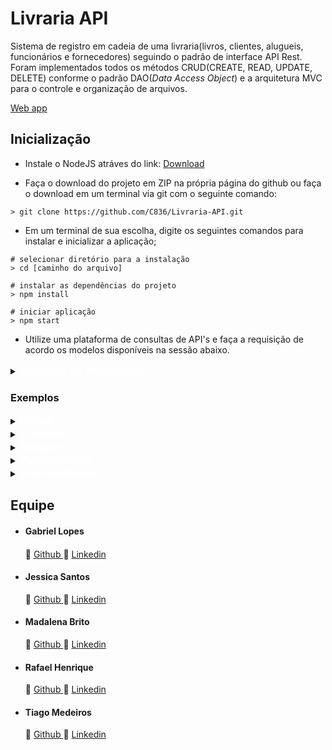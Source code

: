 <h1>Livraria API</h1>
Sistema de registro em cadeia de uma livraria(livros, clientes, alugueis, funcionários e fornecedores) seguindo o padrão de interface API Rest. Foram implementados todos os métodos CRUD(CREATE, READ, UPDATE, DELETE) conforme o padrão DAO(<i>Data Access Object</i>) e a arquitetura MVC para o controle e organização de arquivos. 

</p>
<a href="https://livraria-apirest.herokuapp.com/">Web app</a>

<h2>Inicialização</h2>

- Instale o NodeJS atráves do link:
<a href="https://nodejs.org/en/download/" target="_blank">Download</a>
</p>

- Faça o download do projeto em ZIP na própria página do github ou faça o download em um terminal via git  com o seguinte comando:

```git
> git clone https://github.com/C836/Livraria-API.git
```

 - Em um terminal de sua escolha, digite os seguintes comandos para instalar e inicializar a aplicação;
</p>

```git
# selecionar diretório para a instalação
> cd [caminho do arquivo]
⠀
# instalar as dependências do projeto
> npm install
⠀
# iniciar aplicação
> npm start
```
</p>

- Utilize uma plataforma de consultas de API's e faça a requisição de acordo os modelos disponíveis na sessão abaixo.
</code></pre>

</p>

<details>
<summary>
<span style=color:white;font-size:18px;><b>Modelos de requisição</b></span>

</summary>
</P>
<h5>Livros</h5>

```json
{
    "isbn": "8535930043",
    "titulo": "Guerra e Paz",
    "autor": "Liev Tolstoi",
    "lingua": "Pt-br",
    "editora": "Companhia das Letras",
    "paginas": 1544,
    "publicacao": "21/11/2017",
    "preco": "137,90",
    "genero": "Ficção Literária",
    "quantidade": 300
}
```
</p>
<h5>Clientes</h5>

```json
{
    "nome": "André",
    "sobrenome": "Silva",
    "cpf": 31673948030,
    "email": "AndréBac4no9@gmail.com",
    "telefone": 9836447972
}
```
</p>
<h5>Alugueis</h5>

```json
{
    "livro": "Guerra e Paz",
    "nome": "André Silva",
    "data_de_aluguel":"01/01/2022",
    "forma_de_pagamento": "cartão de crédito",
    "data_de_entrega": "25/01/2022",
}
```
</p>
<h5>Funcionarios</h5>

```json
{
    "nome": "Lucas",
    "sobrenome": "Silva",
    "data_de_nascimento": "27/06/2000",
    "data_de_admissao": "23/04/2020",
    "telefone": 9836447972,
    "email": "lucasBac4no9@gmail.com",
    "funcao": "Auxiliar Administrativo"
    
}
```
</p>
<h5>Fornecedores</h5>

```json
{
    "nome": "Carlos Francisco",
    "cnpj": "02.234.456/0001-89",
    "endereco":"Rua Jacaré, 345, Vila Velha - BH/MG",
    "contaBancaria":"Ag: 1234, Cc:12345-7"
}
```
</details>

<h3>Exemplos</h3>

<!-- LIVROS--->

<details>
<summary>
<span style=font-size:18px;color:white;>
    <b>Livros</b>
</span>
</summary>

<ul>
<li><p>Listar todos os livros: <b>http://localhost:3000/livros</b></p>
<details>
<summary>Modelo JSON</summary>
<pre><code>
{
    "livros": [
                {
            "id": 1,
	        "isbn": "8535930043",
            "titulo": "Guerra e Paz",
            "autor": "Liev Tolstoi",
            "lingua": Pt-br
            "editora": "Companhia das Letras",
            "paginas": 1544,
            "publicacao": "21/11/2017",
            "preco": "137,90",
            "genero": "Ficção Literária"
            "quantidade": 300
        },

 	{
            "id": 2,
	        "isbn": "8575226932",
            "titulo": "Estruturas de Dados e Algoritmos com JavaScript: Escreva um Código JavaScript Complexo e Eficaz Usando a Mais Recente ECMAScript",
            "autor": "Loiane Groner",
            "lingua": Pt-br
            "editora": "Novatec Editora ",
            "paginas": 408,
            "publicacao": "11/03/2019",
            "preco": "64,94",
            "genero": "Programação de Computadores"
            "quantidade": 12
        },

    {
            "id": 3,
	        "isbn": "8575225405",
            "titulo": "Aprendendo Node: Usando JavaScript no Servidor",
            "autor": "Shelley Powers",
            "lingua": Pt-br
            "editora": "Novatec Editora ",
            "paginas": 312,
            "publicacao": "24/01/2017",
            "preco": "70,99",
            "genero": "Programação de Computadores"
            "quantidade": 29
        },
    ]
}
</code></pre>
</details>


|id|isbn|titulo|autor|lingua|editora|paginas|publicacao|preco|genero|quantidade|
|---|---|---|---|---|---|---|---|---|---|---|
1|8535930043|Guerra e Paz|Liev Tolstoi|Pt-br|Companhia das Letras|1544|21/11/2017|137,90|Ficção Literária|300
2|8575226932|Estruturas de Dados e Algoritmos com JavaScript: Escreva um Código JavaScript Complexo e Eficaz Usando a Mais Recente|Loiane Groner|Pt-br|Novatec Editora|408|11/03/2019|64,90|Programação de Computadores|12
3|8575226932|Aprendendo Node: Usando JavaScript no Servidor|Shelley Powers|Pt-br|Novatec Editora|312|24/01/2017|70,99|Programação de Computadores|29

</li>

---

<li><p>Listar livros por ID: <b>http://localhost:3000/livros/id/2</b></p>
<details>
<summary>Modelo JSON</summary>
<pre><code>
{
    "livros": [
        {
           "id": 2,
	        "isbn": "8575226932",
            "titulo": "Estruturas de Dados e Algoritmos com JavaScript: Escreva um Código JavaScript Complexo e Eficaz Usando a Mais Recente ECMAScript",
            "autor": "Loiane Groner",
            "lingua": Pt-br
            "editora": "Novatec Editora ",
            "paginas": 408,
            "publicacao": "11/03/2019",
            "preco": "64,94",
            "genero": "Programação de Computadores"
            "quantidade": 12
        }
    ]
}
</pre></code>
</details>

|id|isbn|titulo|autor|lingua|editora|paginas|publicacao|preco|genero|quantidade|
|---|---|---|---|---|---|---|---|---|---|---|
2|8575226932|Estruturas de Dados e Algoritmos com JavaScript: Escreva um Código JavaScript Xomplexo e Eficaz Usando a Mais Recente|Loiane Groner|Pt-br|Novatec Editora|408|11/03/2019|64,90|Programação de Computadores|12
</li>

---

<li>
<p>Inserir livros: <b>http://localhost:3000/livros/add</b></p>
<details>
<summary>Modelo JSON</summary>
<pre><code>
{
            "id": 4,
	        "isbn": "978-1449341398",
            "titulo": "Heroku: Up and Running: Effortless Application Deployment and Scaling",
            "autor": "Neil Middleton & Richard Schneeman",
            "lingua": Eng
            "editora": "O'Reilly Media",
            "paginas": 125,
            "publicacao": "07/11/2013",
            "preco": "42,24",
            "genero": "Programação de Computadores"
            "quantidade": 4
}
</code></pre>
</details>

|id|isbn|titulo|autor|lingua|editora|paginas|publicacao|preco|genero|quantidade|
|---|---|---|---|---|---|---|---|---|---|---|
4|978-1449341398|Heroku: Up and Running: Effortless Application Deployment and Scaling|Neil Middleton & Richard Schneeman|Eng|O'Reilly Media|125|07/11/2013|42,24|Programação de Computadores|4


> Livro "Heroku: Up and Running: Effortless Application Deployment and Scaling" adicionado com sucesso.

</li>

---

<li>
<p>Apagar livros por id: <b>http://localhost:3000/livros/delete/2</b></p>

|id|isbn|titulo|autor|lingua|editora|paginas|publicacao|preco|genero|quantidade|
|---|---|---|---|---|---|---|---|---|---|---|
|<del>2|<del>8575226932|<del>Estruturas de Dados e Algoritmos com  JavaScript: Escreva um Código JavaScript Complexo e Eficaz Usando a Mais Recente ECMAScript|<del>Loiane Groner|<del>Pt-br|<del>Novatec Editora|<del>408|<del>11/03/2019|<del>64,90|<del>Programação de Computadores|<del>12

> "Id "2" removido do banco de dados."

</li>

---

<li>
<p>Atualizar livro por id: <b>http://localhost:3000/livros/update/1</b></p>
<details>
<pre><code>
{
    "autor": "Tolstoi",
    "preco": "100",
}
</code></pre>
<summary>Modelo JSON</summary>
</details>

|id|isbn|titulo|autor|lingua|editora|paginas|publicacao|preco|genero|quantidade|
|---|---|---|---|---|---|---|---|---|---|---|
1|8535930043|Guerra e Paz|Tolstoi|Pt-br|Companhia das Letras|1544|21/11/2017|100|Ficção Literária|300
> Id "1" atualizado.
</li>
</details>

<!-- CLIENTES--->
<details>
<summary>
<span style=font-size:18px;color:white;>
    <b>Clientes</b>
</span>
</summary>

<ul>
<li><p>Listar todos os clientes: <b>http://localhost:3000/clientes</b></p>
<details>
<summary>Modelo JSON</summary>
<pre><code>
{
    "clientes": [
        {
            "id": 1,
            "nome": "André",
            "sobrenome": "Silva",
            "cpf": 31673948030
            "email": "AndréBac4no9@gmail.com",
            "telefone": 9836447972
        },
        {
            "id": 2,
            "nome": "João",
            "sobrenome": "Carlos",
            "cpf": 32648918086
            "email": "Joao99Carlos99@gmail.com",
            "telefone": 6627644471
        },
        {
            "id": 3,
            "nome": "Maria",
            "sobrenome": "Brito",
            "cpf": 09325858096
            "email": "mariaaAAA20@gmail.com",
            "telefone": 6698645272
        }
    ]
}
</code></pre>
</details>

|id|nome|sobrenome|cpf|email|telefone|
|---|---|---|---|---|---|
|1|André|Silva|31673948030|AndréBac4no9@gmail<span>.com</span>|9836447972
|2|João|Carlos|32648918086|Joao99Carlos99@gmail<span>.com</span>|6627644471
|3|Maria|Brito|09325858096|mariaaAAA20@gmail<span>.com</span>|6698645272

</li>

---

<li><p>Listar cliente por ID: <b>http://localhost:3000/clientes/id/2</b></p>
<details>
<summary>Modelo JSON</summary>
<pre><code>
{
    "clientes": [
        {
            "id": 2,
            "nome": "João",
            "sobrenome": "Carlos",
            "cpf": 32648918086
            "email": "Joao99Carlos99@gmail.com",
            "telefone": 6627644471
        }
    ]
}
</pre></code>
</details>

|id|nome|sobrenome|cpf|email|telefone|
|---|---|---|---|---|---|
|2|João|Carlos|32648918086|Joao99Carlos99@gmail<span>.com</span>|6627644471

</li>

---

<li>
<p>Inserir cliente: <b>http://localhost:3000/clientes/add</b></p>
<details>
<summary>Modelo JSON</summary>
<pre><code>
{
    "nome": "Lucas",
    "sobrenome": "Almeida",
    "cpf": 41320808034
    "email": "profLucasAl@gmail.com",
    "telefone": 8327378874
}
</code></pre>
</details>

|id|nome|sobrenome|cpf|email|telefone|
|---|---|---|---|---|---|
|4|Lucas|Almeida|41320808034|profLucasAl@gmail<span>.com</span>|8327378874


> Cliente "Lucas Almeida" adicionado com sucesso.

</li>

---

<li>
<p>Apagar cliente por id: <b>http://localhost:3000/clientes/delete/2</b></p>

|id|nome|sobrenome|cpf|email|telefone|
|---|---|---|---|---|---|
|<del>2|<del>João|<del>Carlos|<del>32648918086|<del>Joao99Carlos99@gmail<span>.com</span>|<del>6627644471

> "Id "2" removido do banco de dados."

</li>

---

<li>
<p>Atualizar usuário por id: <b>http://localhost:3000/clientes/update/1</b></p>
<details>
<pre><code>
{
    "sobrenome": "Silveira",
    "email": "AndréSilveira@gmail.com",
}
</code></pre>
<summary>Modelo JSON</summary>
</details>

|id|nome|sobrenome|cpf|email|telefone|
|---|---|---|---|---|---|
|1|André|<b>Silveira</b>|31673948030|<b>AndréSilveira@gmail<span>.com</span></b>|9836447972

> Id "1" atualizado.
</li>
</details>

<!-- ALUGUEL--->
<details>
<summary>
<span style=font-size:18px;color:white;>
    <b>Aluguel</b>
</span>
</summary>

<ul>
<li><p>Listar todos os alugueis: <b>http://localhost:8000/aluguel</b></p>
<details>
<summary>Modelo JSON</summary>
<pre><code>
{
    "aluguel": [
        {
            "id": 1,
            "livro": "Guerra e Paz",
            "nome": "André",
            "data de aluguel":01/01/2022,
            "forma de pagamento": "cartão de crédito",
            "data de entrega": 25/01/2022,
        },
        {
            "id": 2,
            "livro": "Estruturas de Dados e Algoritmos com JavaScript: Escreva um Código JavaScript Complexo e Eficaz Usando a Mais Recente ECMAScript",
            "nome": "João",
            "data de aluguel": 01/02/2022,
            "forma de pagamento": "dinheiro",
            "data de entrega": 25/02/2022,
        },
        {
            "id": 3,
            "livro": "Aprendendo Node: Usando JavaScript no Servidor",
            "nome": "Maria",
            "data de aluguel": 01/03/2022,
            "forma de pagamento": "cartão de crédito",
            "data de entrega": 25/03/2022,
        }
    ]
}
</code></pre>
</details>

|id|livro|nome|data de aluguel|forma de pagamento|data de entrega|
|---|---|---|---|---|---|
|1|Guerra e Paz|André|01/01/2022|cartão de crédito|25/01/2022
|2|Estruturas de Dados e Algoritmos com JavaScript: Escreva um Código JavaScript Complexo e Eficaz Usando a Mais Recente ECMAScript|João|01/02/2022|dinheiro|25/02/2022
|3|Aprendendo Node: Usando JavaScript no Servidor|Maria|01/03/2022|cartão de crédito|25/03/2022

</li>

---

<li><p>Listar alugueis por ID: <b>http://localhost:8000/aluguel/id/2</b></p>
<details>
<summary>Modelo JSON</summary>
<pre><code>
{
    "aluguel": [
        {
            "id": 2,
            "livro": "Estruturas de Dados e Algoritmos com JavaScript: Escreva um Código JavaScript Complexo e Eficaz Usando a Mais Recente ECMAScript",
            "nome": "João",
            "data de aluguel": 01/02/2022,
            "forma de pagamento": "dinheiro",
            "data de entrega": 25/02/2022,
        }
    ]
}
</pre></code>
</details>

|id|livro|nome|data de aluguel|forma de pagamento|data de entrega|
|---|---|---|---|---|---|
|2|Estruturas de Dados e Algoritmos com JavaScript: Escreva um Código JavaScript Complexo e Eficaz Usando a Mais Recente ECMAScript|João|01/02/2022|dinheiro|25/02/2022

</li>

---

<li>
<p>Inserir aluguel: <b>http://localhost:8000/aluguel/add</b></p>
<details>
<summary>Modelo JSON</summary>
<pre><code>
{
            "id": 4,
            "livro": "Heroku: Up and Running: Effortless Application Deployment and Scaling",
            "nome": "Lucas",
            "data de aluguel": 01/04/2022,
            "forma de pagamento": "dinheiro",
            "data de entrega": 25/04/2022,
}
</code></pre>
</details>

|id|livro|nome|data de aluguel|forma de pagamento|data de entrega|
|---|---|---|---|---|---|
|4|Heroku: Up and Running: Effortless Application Deployment and Scaling|Lucas|01/04/2022|dinheiro|25/04/2022


> Aluguel de "Lucas" adicionado com sucesso.

</li>

---

<li>
<p>Apagar cliente por id: <b>http://localhost:8000/aluguel/delete/2</b></p>

|id|livro|nome|data de aluguel|forma de pagamento|data de entrega|
|---|---|---|---|---|---|
|<del>2|<del>Estruturas de Dados e Algoritmos com JavaScript: Escreva um Código JavaScript Complexo e Eficaz Usando a Mais Recente ECMAScript|<del>João|<del>01/02/2022|<del>dinheiro|<del>25/02/2022

> "Id "2" removido do banco de dados."

</li>

---

<li>
<p>Atualizar usuário por id: <b>http://localhost:8000/aluguel/update/1</b></p>
<details>
<pre><code>
{
    "nome": "Ivan",
    "livro": "Teoria da Moeda",
}
</code></pre>
<summary>Modelo JSON</summary>
</details>

|id|livro|nome|data de aluguel|forma de pagamento|data de entrega|
|---|---|---|---|---|---|
|1|Guerra e Paz|<b>André Henrique</b>|01/01/2022|<b>cartão de débito</b>|25/01/2022

> Id "1" atualizado.
</li>
</details>

<details>
<summary>
<span style=font-size:18px;color:white>
    <b>Funcionários</b>
</span>
</summary>
<ul>
<li><p>Listar todos os funcionarios: <b>http://localhost:3000/funcionarios</b></p>
<details>
<summary>Modelo JSON</summary>
<pre><code>
{
    "Funcionarios": [
        {
            "id": 1,
            "nome": "Lucas",
            "sobrenome": "Silva",
            "data_de_nascimento": 27/06/2000,
            "data_de_admissao": 23/04/2020,
            "telefone": 9836447972,
            "email": "lucasBac4no9@gmail.com",
            "funcao": "Auxiliar Administrativo"
            
        }
        {
            "id": 2,
            "nome": "Fernanda",
            "sobrenome": "Oliveira",
            "data_de_nascimento": 04/04/1996,
            "data_de_admissao": 19/02/2018,
            "telefone": 996455432,
            "email": "fernanda_oliveira@gmail.com",
            "funcao": "Secretária"
        }
        {
            "id": 3,
            "nome": "Maria Luiza",
            "sobrenome": "Alcântara",
            "data_de_nascimento": 15/05/1980,
            "data_de_admissao": 19/03/2002,
            "telefone": 995478938,
            "email": "mariaLu1980@gmail.com",
            "funcao": "Gerente"
        }
    ]
}
</code></pre>
</details>

|id|nome|sobrenome|data_de_nascimento|data_de_admissao|telefone|email|funcao|
|---|---|---|---|---|---|---|---|
|1|Lucas|Silva|27/06/2000|23/04/2020|9836447972|lucasBac4no9@gmail<span>.com</span>|Auxiliar Administrativo
|2|Fernanda|Oliveira|04/04/1996|19/02/2018|996455432|fernanda_oliveira@<span>.com</span>|Secretária
|3|Maria Luiza|Alcântara|15/05/1980|19/03/2002|995478938|mariaLu1980@gmail<span>.com</span>|Gerente

</li>

---

<li><p>Listar funcionario por ID: <b>http://localhost:3000/funcionarios/id/2</b></p>
<details>
<summary>Modelo JSON</summary>
<pre><code>
{
    "Funcionario": [
        {
            "id": 2,
            "nome": "Fernanda",
            "sobrenome": "Oliveira",
            "data_de_nascimento": 04/04/1996,
            "data_de_admissao": 19/02/2018,
            "telefone": 996455432,
            "email": "fernanda_oliveira@gmail.com",
            "funcao": "Secretária"
        }
    ]
}
</pre></code>
</details>

|id|nome|sobrenome|data_de_nascimento|data_de_admissao|telefone|email|funcao|
|---|---|---|---|---|---|---|---|
|2|Fernanda|Oliveira|04/04/1996|19/02/2018|996455432|fernanda_oliveira@<span>.com</span>|Secretária

</li>

---

<li>
<p>Inserir funcionario: <b>http://localhost:3000/funcionarios/add</b></p>
<details>
<summary>Modelo JSON</summary>
<pre><code>
{
    "nome": "Maria Luiza",
    "sobrenome": "Alcântara",
    "data_de_nascimento": 15/05/1980,
    "data_de_admissao": 19/03/2002,
    "telefone": 995478938,
    "email": "mariaLu1980@gmail.com",
    "funcao": "Gerente"
}

</code></pre>
</details>

|id|nome|sobrenome|data_de_nascimento|data_de_admissao|telefone|email|funcao|
|---|---|---|---|---|---|---|---|
|3|Maria Luiza|Alcântara|15/05/1980|19/03/2002|995478938|mariaLu1980@gmail<span>.com</span>|Gerente

> Funcionario "Maria Luiza Alcântara" adicionado com sucesso.

</li>

---

<li>
<p>Apagar funcionario por id: <b>http://localhost:3000/funcionarios/delete/1</b></p>

|id|nome|sobrenome|data_de_nascimento|data_de_admissao|telefone|email|funcao|
|---|---|---|---|---|---|---|---|
|<del>1|<del>Lucas|<del>Silva|<del>27/06/2000|<del>23/04/2020|<del>9836447972|<del>lucasBac4no9@gmail<span>.com</span>|<del>Auxiliar Administrativo

> "Id "1" removido do banco de dados."

</li>

---

<li>
<p>Atualizar funcionario por id: <b>http://localhost:3000/funcionarios/update/1</b></p>
<details>
<summary>Modelo JSON</summary>
<pre><code>
{
    "sobrenome": "Silva",
    "email": "lucasSilva20@gmail.com",
}
</code></pre>
</details>

|id|nome|sobrenome|data_de_nascimento|data_de_admissao|telefone|email|funcao|
|---|---|---|---|---|---|---|---|
|1|Lucas|<b>Silva</b>|27/06/2000|23/04/2020|9836447972|<b>lucasSilva20@gmail<span>.com</span></b>|<b>Auxiliar Administrativo</b>

> Id "1" atualizado.
</li>
</details>

<details>
<summary>
<span style=font-size:18px;color:white>
    <b>Fornecedores</b>
</span>
</summary>
<ul>
<li><p>Listar todos os fornecedores: <b>http://localhost:3000/fornecedores</b></p>
<details>
<summary>Modelo JSON</summary>
<pre><code>
{
    "Fornecedores": [
        {
            "id": 1,
            "nome": "Carlos Francisco",
            "cnpj": 02.234.456/0001-89,
            "endereco":"Rua Jacaré, 345, Vila Velha - BH/MG",
            "contaBancaria":"Ag: 1234, Cc:12345-7"
        }       
        {
            "id": 2,
            "nome": "João Antônio",
            "cnpj": 01.234.546/0002-78,
            "endereco":"Rua Sabino, 27, Santa Cruz - Go/GO",
            "contaBancaria":"Ag: 4321, Cc:76549-0"
        }
        {
            "id": 3,
            "nome": "Ana Vasconcelos",
            "cnpj": 03.567.031/0003-69,
            "endereco":"Avenida Floris, Cerejeira - Sc/PA",
            "contaBancaria":"Ag: 7654, Cc:24567-3"
        }
    ]   
}        

</code></pre>
</details>

|id|nome|cnpj|endereco|contaBancaria|
|---|---|---|---|---|
|1|Carlos Francisco|02.234.456/0001-89|Rua Jacaré, 345, Vila Velha - BH/MG|Ag: 1234, Cc:12345-7
|2|João Antônio|01.234.546/0002-78|Rua Sabino, 27, Santa Cruz - Go/GO|Ag: 4321, Cc:76549-0
|3|Ana Vasconcelos|03.567.031/0003-69|Avenida Floris, Cerejeira - Sc/PA|Ag: 7654, Cc:24567-3

</li>

---

<li><p>Listar fornecedor por ID: <b>http://localhost:3000/fornecedores/id/2</b></p>
<details>
<summary>Modelo JSON</summary>
<pre><code>
{
    "Funcionario": [
        {
            "id": 2,
            "nome": "João Antônio",
            "cnpj": 01.234.546/0002-78,
            "endereco":"Rua Sabino, 27, Santa Cruz - Go/GO",
            "contaBancaria":"Ag: 4321, Cc:76549-0"
        }
    ]
}
</pre></code>
</details>

|id|nome|cnpj|endereco|contaBancaria|
|---|---|---|---|---|
|2|João Antônio|01.234.546/0002-78|Rua Sabino, 27, Santa Cruz - Go/GO|Ag: 4321, Cc:76549-0

</li>

---

<li>
<p>Inserir fornecedor: <b>http://localhost:3000/fornecedores/add</b></p>
<details>
<summary>Modelo JSON</summary>
<pre><code>
{
    "nome": "Ana Vasconcelos",
    "cnpj": 03.567.031/0003-69,
    "endereco":"Avenida Floris, Cerejeira - Sc/PA",
    "contaBancaria":"Ag: 7654, Cc:24567-3"
}

</code></pre>
</details>

|id|nome|cnpj|endereco|contaBancaria|
|---|---|---|---|---|
|3|Ana Vasconcelos|03.567.031/0003-69|Avenida Floris, Cerejeira - Sc/PA|Ag: 7654, Cc:24567-3

> Funcionario "Ana Vasconcelos" adicionado com sucesso.

</li>

---

<li>
<p>Apagar fornecedor por id: <b>http://localhost:3000/fornecedores/delete/1</b></p>

|id|nome|cnpj|endereco|contaBancaria|
|---|---|---|---|---|
|<del>1|<del>Carlos Francisco|<del>02.234.456/0001-89|<del>Rua Jacaré, 345, Vila Velha - BH/MG|<del>Ag: 1234, Cc:12345-7

> "Id "1" removido do banco de dados."

</li>

---

<li>
<p>Atualizar fornecedor por id: <b>http://localhost:3000/fornecedores/update/2</b></p>
<details>
<summary>Modelo JSON</summary>
<pre><code>
{
    "nome": "João Antônio",
    "endereco": "Rua Felislândia, 46, Félix, Go/GO",

}

</code></pre>
</details>

|id|nome|cnpj|endereco|contaBancaria|
|---|---|---|---|---|
|2|<b>Joao Antônio</b>|01.234.546/0002-78|<b>Rua Felislândia, 46, Félix, Go/GO</b>|<b>Ag: 4321, Cc:76549-0</b>

> Id "2" atualizado.

</li>
</details>

<!-- ALUGUEIS--->

<h2>Equipe</h2>

<ul>
<li><h4>Gabriel Lopes<h4></li>
🔗 <a target="_blank" href="https://github.com/C836" >Github </a> 
🔗 <a target="_blank" href="https://www.linkedin.com/in/gabriel-lopes8/">Linkedin </a>
</p>
<li><h4>Jessica Santos</h4></li>
🔗 <a target="_blank" href="https://github.com/Jessaint">Github </a>
🔗 <a target="_blank" href="https://www.linkedin.com/in/jessicasjesus/">Linkedin </a>
</p>
<li><h4>Madalena Brito</h4></li>
🔗 <a target="_blank" href="https://github.com/Mada-k">Github </a>
🔗 <a target="_blank" href="https://www.linkedin.com/in/madalenabrito/">Linkedin </a>
</p>
<li><h4>Rafael Henrique</h4></li>
🔗 <a target="_blank" href="https://github.com/rhenriique">Github </a>
🔗 <a target="_blank" href="https://www.linkedin.com/in/rafael-henrique-santos-b96a32216/">Linkedin </a>
</p>
<li><h4>Tiago Medeiros</h4></li>
🔗 <a target="_blank" href="https://github.com/tiagocpmedeiros">Github </a>
🔗 <a target="_blank" href="https://www.linkedin.com/in/tiagocpmedeiros/">Linkedin </a>
</ul>